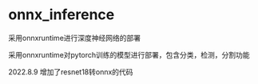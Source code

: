 # onnx_inference
采用onnxruntime进行深度神经网络的部署

采用onnxruntime对pytorch训练的模型进行部署，包含分类，检测，分割功能


2022.8.9
增加了resnet18转onnx的代码
